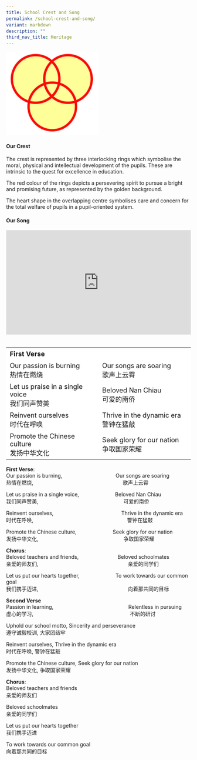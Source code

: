 ```yaml
---
title: School Crest and Song
permalink: /school-crest-and-song/
variant: markdown
description: ""
third_nav_title: Heritage
---
```

<img src="/images/Homepage/school_crest-300x269.jpg" style="width:50%">

#### Our Crest
The crest is represented by three interlocking rings which symbolise the moral, physical and intellectual development of the pupils. These are intrinsic to the quest for excellence in education.

The red colour of the rings depicts a persevering spirit to pursue a bright and promising future, as represented by the golden background.

The heart shape in the overlapping centre symbolises care and concern for the total welfare of pupils in a pupil-oriented system.

#### Our Song
<div style="max-width: 560px;">
  <div style="position: relative; width: 100%; height: 0; padding-bottom: 56.25%; overflow: hidden;">
    <iframe style="position: absolute;top: 0;left: 0;width: 100%;height: 100%;" allowfullscreen="" allow="accelerometer; autoplay; clipboard-write; encrypted-media; gyroscope; picture-in-picture; web-share" frameborder="0" title="YouTube video player" src="https://www.youtube.com/embed/kkW8A3fOKB0?si=CNae-AARjj6B0n2t">
    </iframe>
  </div>
</div>
 <br>
 
 
<table border="0" style="font-size: 18px; box-sizing: inherit; border-collapse: collapse; border-spacing: 0px; max-width: 100%; width: 666.55px;"><tbody style="box-sizing: inherit;"><tr border="0" style="box-sizing: inherit; background: rgb(255, 255, 255); height: 23px;"><td border="0" style="box-sizing: inherit; padding: 5px 10px; width: 326.35px; height: 23px;"><b>First Verse</b></td><td border="0" style="box-sizing: inherit; padding: 5px 10px; width: 337.837px; height: 23px;"><b></b></td></tr><tr border="0" style="box-sizing: inherit; background: rgb(255, 255, 255);"><td style="box-sizing: inherit; padding: 5px 10px; width: 331.263px;">Our passion is burning<br>热情在燃烧</td><td border="2" style="box-sizing: inherit; padding: 5px 10px; width: 334.288px;">Our songs are soaring<br>歌声上云霄</td></tr><tr style="box-sizing: inherit; background: rgb(255, 255, 255);"><td style="box-sizing: inherit; padding: 5px 10px; width: 331.263px;">Let us praise in a single voice<br>我们同声赞美</td><td style="box-sizing: inherit; padding: 5px 10px; width: 334.288px;">Beloved Nan Chiau<br>可爱的南侨</td></tr><tr style="box-sizing: inherit; background: rgb(255, 255, 255);"><td style="box-sizing: inherit; padding: 5px 10px; width: 331.263px;">Reinvent ourselves<br>时代在呼唤</td><td style="box-sizing: inherit; padding: 5px 10px; width: 334.288px;">Thrive in the dynamic era<br>警钟在猛敲</td></tr><tr style="box-sizing: inherit; background: rgb(255, 255, 255);"><td style="box-sizing: inherit; padding: 5px 10px; width: 331.263px;">Promote the Chinese culture<br>发扬中华文化</td><td style="box-sizing: inherit; padding: 5px 10px; width: 334.288px;">Seek glory for our nation<br>争取国家荣耀</td></tr></tbody></table>





**First Verse**:  
Our passion is burning,  &nbsp;&nbsp;&nbsp;&nbsp;&nbsp;&nbsp;&nbsp;&nbsp;&nbsp;&nbsp;&nbsp;&nbsp;&nbsp;&nbsp;&nbsp;&nbsp;&nbsp;&nbsp;&nbsp;&nbsp;&nbsp;&nbsp;&nbsp;&nbsp;&nbsp;&nbsp;&nbsp;&nbsp;&nbsp;&nbsp;&nbsp;&nbsp;&nbsp;&nbsp;&nbsp;&nbsp;Our songs are soaring<br>
热情在燃烧, &nbsp;&nbsp;&nbsp;&nbsp;&nbsp;&nbsp;&nbsp;&nbsp;&nbsp;&nbsp;&nbsp;&nbsp;&nbsp;&nbsp;&nbsp;&nbsp;&nbsp;&nbsp;&nbsp;&nbsp;&nbsp;&nbsp;&nbsp;&nbsp;&nbsp;&nbsp;&nbsp;&nbsp;&nbsp;&nbsp;&nbsp;&nbsp;&nbsp;&nbsp;&nbsp;&nbsp;&nbsp;&nbsp;&nbsp;&nbsp;&nbsp;&nbsp;&nbsp;&nbsp;&nbsp;&nbsp;&nbsp;&nbsp;&nbsp;&nbsp;&nbsp;&nbsp;&nbsp;&nbsp;&nbsp;&nbsp;&nbsp;&nbsp;&nbsp;&nbsp;&nbsp;歌声上云霄

Let us praise in a single voice, &nbsp;&nbsp;&nbsp;&nbsp;&nbsp;&nbsp;&nbsp;&nbsp;&nbsp;&nbsp;&nbsp;&nbsp;&nbsp;&nbsp;&nbsp;&nbsp;&nbsp;&nbsp;&nbsp;&nbsp;&nbsp;&nbsp;&nbsp;&nbsp;Beloved Nan Chiau<br>
我们同声赞美, &nbsp;&nbsp;&nbsp;&nbsp;&nbsp;&nbsp;&nbsp;&nbsp;&nbsp;&nbsp;&nbsp;&nbsp;&nbsp;&nbsp;&nbsp;&nbsp;&nbsp;&nbsp;&nbsp;&nbsp;&nbsp;&nbsp;&nbsp;&nbsp;&nbsp;&nbsp;&nbsp;&nbsp;&nbsp;&nbsp;&nbsp;&nbsp;&nbsp;&nbsp;&nbsp;&nbsp;&nbsp;&nbsp;&nbsp;&nbsp;&nbsp;&nbsp;&nbsp;&nbsp;&nbsp;&nbsp;&nbsp;&nbsp;&nbsp;&nbsp;&nbsp;&nbsp;&nbsp;&nbsp;&nbsp;&nbsp;&nbsp;&nbsp;可爱的南侨

Reinvent ourselves, &nbsp;&nbsp;&nbsp;&nbsp;&nbsp;&nbsp;&nbsp;&nbsp;&nbsp;&nbsp;&nbsp;&nbsp;&nbsp;&nbsp;&nbsp;&nbsp;&nbsp;&nbsp;&nbsp;&nbsp;&nbsp;&nbsp;&nbsp;&nbsp;&nbsp;&nbsp;&nbsp;&nbsp;&nbsp;&nbsp;&nbsp;&nbsp;&nbsp;&nbsp;&nbsp;&nbsp;&nbsp;&nbsp;&nbsp;&nbsp;&nbsp;&nbsp;&nbsp;&nbsp;&nbsp;&nbsp;Thrive in the dynamic era<br>
时代在呼唤, &nbsp;&nbsp;&nbsp;&nbsp;&nbsp;&nbsp;&nbsp;&nbsp;&nbsp;&nbsp;&nbsp;&nbsp;&nbsp;&nbsp;&nbsp;&nbsp;&nbsp;&nbsp;&nbsp;&nbsp;&nbsp;&nbsp;&nbsp;&nbsp;&nbsp;&nbsp;&nbsp;&nbsp;&nbsp;&nbsp;&nbsp;&nbsp;&nbsp;&nbsp;&nbsp;&nbsp;&nbsp;&nbsp;&nbsp;&nbsp;&nbsp;&nbsp;&nbsp;&nbsp;&nbsp;&nbsp;&nbsp;&nbsp;&nbsp;&nbsp;&nbsp;&nbsp;&nbsp;&nbsp;&nbsp;&nbsp;&nbsp;&nbsp;&nbsp;&nbsp;&nbsp;&nbsp;&nbsp;&nbsp;警钟在猛敲

Promote the Chinese culture, &nbsp;&nbsp;&nbsp;&nbsp;&nbsp;&nbsp;&nbsp;&nbsp;&nbsp;&nbsp;&nbsp;&nbsp;&nbsp;&nbsp;&nbsp;&nbsp;&nbsp;&nbsp;&nbsp;&nbsp;&nbsp;&nbsp;&nbsp;&nbsp;Seek glory for our nation<br>
发扬中华文化, &nbsp;&nbsp;&nbsp;&nbsp;&nbsp;&nbsp;&nbsp;&nbsp;&nbsp;&nbsp;&nbsp;&nbsp;&nbsp;&nbsp;&nbsp;&nbsp;&nbsp;&nbsp;&nbsp;&nbsp;&nbsp;&nbsp;&nbsp;&nbsp;&nbsp;&nbsp;&nbsp;&nbsp;&nbsp;&nbsp;&nbsp;&nbsp;&nbsp;&nbsp;&nbsp;&nbsp;&nbsp;&nbsp;&nbsp;&nbsp;&nbsp;&nbsp;&nbsp;&nbsp;&nbsp;&nbsp;&nbsp;&nbsp;&nbsp;&nbsp;&nbsp;&nbsp;&nbsp;&nbsp;&nbsp;&nbsp;&nbsp;&nbsp;争取国家荣耀

**Chorus**:  
Beloved teachers and friends, &nbsp;&nbsp;&nbsp;&nbsp;&nbsp;&nbsp;&nbsp;&nbsp;&nbsp;&nbsp;&nbsp;&nbsp;&nbsp;&nbsp;&nbsp;&nbsp;&nbsp;&nbsp;&nbsp;&nbsp;&nbsp;&nbsp;&nbsp;&nbsp;&nbsp;&nbsp;Beloved schoolmates<br>
亲爱的师友们, &nbsp;&nbsp;&nbsp;&nbsp;&nbsp;&nbsp;&nbsp;&nbsp;&nbsp;&nbsp;&nbsp;&nbsp;&nbsp;&nbsp;&nbsp;&nbsp;&nbsp;&nbsp;&nbsp;&nbsp;&nbsp;&nbsp;&nbsp;&nbsp;&nbsp;&nbsp;&nbsp;&nbsp;&nbsp;&nbsp;&nbsp;&nbsp;&nbsp;&nbsp;&nbsp;&nbsp;&nbsp;&nbsp;&nbsp;&nbsp;&nbsp;&nbsp;&nbsp;&nbsp;&nbsp;&nbsp;&nbsp;&nbsp;&nbsp;&nbsp;&nbsp;&nbsp;&nbsp;&nbsp;&nbsp;&nbsp;&nbsp;&nbsp;&nbsp;&nbsp;&nbsp;亲爱的同学们 

Let us put our hearts together,  &nbsp;&nbsp;&nbsp;&nbsp;&nbsp;&nbsp;&nbsp;&nbsp;&nbsp;&nbsp;&nbsp;&nbsp;&nbsp;&nbsp;&nbsp;&nbsp;&nbsp;&nbsp;&nbsp;&nbsp;&nbsp;&nbsp;&nbsp;&nbsp;To work towards our common goal<br>
我们携手迈进, &nbsp;&nbsp;&nbsp;&nbsp;&nbsp;&nbsp;&nbsp;&nbsp;&nbsp;&nbsp;&nbsp;&nbsp;&nbsp;&nbsp;&nbsp;&nbsp;&nbsp;&nbsp;&nbsp;&nbsp;&nbsp;&nbsp;&nbsp;&nbsp;&nbsp;&nbsp;&nbsp;&nbsp;&nbsp;&nbsp;&nbsp;&nbsp;&nbsp;&nbsp;&nbsp;&nbsp;&nbsp;&nbsp;&nbsp;&nbsp;&nbsp;&nbsp;&nbsp;&nbsp;&nbsp;&nbsp;&nbsp;&nbsp;&nbsp;&nbsp;&nbsp;&nbsp;&nbsp;&nbsp;&nbsp;&nbsp;&nbsp;&nbsp;&nbsp;&nbsp;&nbsp;向着那共同的目标




**Second Verse**  
Passion in learning, &nbsp;&nbsp;&nbsp;&nbsp;&nbsp;&nbsp;&nbsp;&nbsp;&nbsp;&nbsp;&nbsp;&nbsp;&nbsp;&nbsp;&nbsp;&nbsp;&nbsp;&nbsp;&nbsp;&nbsp;&nbsp;&nbsp;&nbsp;&nbsp;&nbsp;&nbsp;&nbsp;&nbsp;&nbsp;&nbsp;&nbsp;&nbsp;&nbsp;&nbsp;&nbsp;&nbsp;&nbsp;&nbsp;&nbsp;&nbsp;&nbsp;&nbsp;&nbsp;&nbsp;&nbsp;&nbsp;&nbsp;&nbsp;&nbsp;&nbsp;&nbsp;Relentless in pursuing <br>
虚心的学习, &nbsp;&nbsp;&nbsp;&nbsp;&nbsp;&nbsp;&nbsp;&nbsp;&nbsp;&nbsp;&nbsp;&nbsp;&nbsp;&nbsp;&nbsp;&nbsp;&nbsp;&nbsp;&nbsp;&nbsp;&nbsp;&nbsp;&nbsp;&nbsp;&nbsp;&nbsp;&nbsp;&nbsp;&nbsp;&nbsp;&nbsp;&nbsp;&nbsp;&nbsp;&nbsp;&nbsp;&nbsp;&nbsp;&nbsp;&nbsp;&nbsp;&nbsp;&nbsp;&nbsp;&nbsp;&nbsp;&nbsp;&nbsp;&nbsp;&nbsp;&nbsp;&nbsp;&nbsp;&nbsp;&nbsp;&nbsp;&nbsp;&nbsp;&nbsp;&nbsp;&nbsp;&nbsp;&nbsp;&nbsp;&nbsp;&nbsp;不断的研讨

Uphold our school motto,  Sincerity and perseverance <br>
遵守诚毅校训, 大家团结牢

Reinvent ourselves, Thrive in the dynamic era <br>
时代在呼唤, 警钟在猛敲

Promote the Chinese culture, Seek glory for our nation<br>
发扬中华文化, 争取国家荣耀


**Chorus**:  
Beloved teachers and friends <br>
亲爱的师友们 

Beloved schoolmates  <br>
亲爱的同学们

Let us put our hearts together  <br>
我们携手迈进

To work towards our common goal<br>
向着那共同的目标